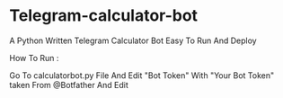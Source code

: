 # Telegram-calculator-bot
A Python Written Telegram Calculator Bot Easy To Run And Deploy 

How To Run : 

Go To calculatorbot.py File 
And Edit "Bot Token" With "Your Bot Token" taken From @Botfather
And Edit 
